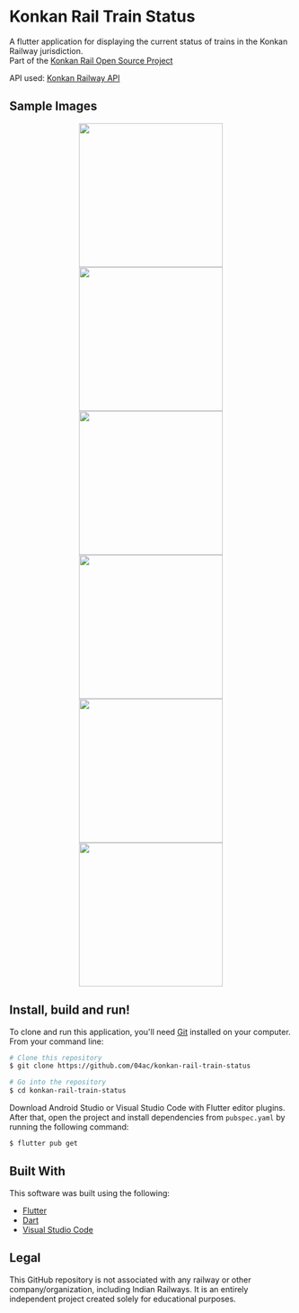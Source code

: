 # Konkan Rail Train Status

A flutter application for displaying the current status of trains in the Konkan Railway jurisdiction. \
Part of the [Konkan Rail Open Source Project](https://github.com/04ac/open-source-konkan-rail/)

API used: [Konkan Railway API](https://github.com/sibi361/konkan-railway_live-train-position)

## Sample Images
<p align="center">
  <img src="screenshots/Image6.jpg" width="256" hspace="4">
  <img src="screenshots/Image13.jpg" width="256" hspace="4">
  <img src="screenshots/Image11.jpg" width="256" hspace="4">
  <img src="screenshots/Image4.jpg" width="256" hspace="4">
  <img src="screenshots/Image5.jpg" width="256" hspace="4">
  <img src="screenshots/Image12.jpg" width="256" hspace="4">
</p>

## Install, build and run!
To clone and run this application, you'll need [Git](https://git-scm.com) installed on your computer. From your command line:

```bash
# Clone this repository
$ git clone https://github.com/04ac/konkan-rail-train-status

# Go into the repository
$ cd konkan-rail-train-status
```

Download Android Studio or Visual Studio Code with Flutter editor plugins. After that, open the project and install dependencies from ```pubspec.yaml``` by running the following command:
```bash
$ flutter pub get
```
## Built With

This software was built using the following:

- [Flutter](https://flutter.dev/)
- [Dart](https://dart.dev/)
- [Visual Studio Code](https://code.visualstudio.com/)


## Legal
This GitHub repository is not associated with any railway or other company/organization, including Indian Railways. It is an entirely independent project created solely for educational purposes.